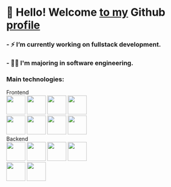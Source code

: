 # 👋 Hello! Welcome [to my]() Github [profile]()
### - ⚡ I’m currently working on fullstack development. <br>
### - 👨‍🎓 I'm majoring in software engineering.
<div>
	<h3> Main technologies: </h3>
  	<span>Frontend</span><br>
  	<img src="https://cdn.jsdelivr.net/gh/devicons/devicon/icons/html5/html5-original.svg" width="50px"/>
  	<img src="https://cdn.jsdelivr.net/gh/devicons/devicon/icons/css3/css3-original.svg" width="50px"/>
	<img src="https://cdn.jsdelivr.net/gh/devicons/devicon/icons/javascript/javascript-plain.svg" width="50px"/>
	<img src="https://cdn.jsdelivr.net/gh/devicons/devicon/icons/bootstrap/bootstrap-original.svg" width="50px"/>
  	<br>
	<img src="https://cdn.jsdelivr.net/gh/devicons/devicon/icons/vuejs/vuejs-original.svg" width="50px"/>
        <img src="https://cdn.jsdelivr.net/gh/devicons/devicon/icons/nuxtjs/nuxtjs-original.svg" width="50px"/>
	<img src="https://cdn.jsdelivr.net/gh/devicons/devicon/icons/react/react-original.svg" width="50px"/>
	<img src="https://cdn.jsdelivr.net/gh/devicons/devicon/icons/angularjs/angularjs-original.svg" width="50px"/>
	<br>
    	<span>Backend</span>
	<br>
    	<img src="https://cdn.jsdelivr.net/gh/devicons/devicon/icons/php/php-original.svg" width="50px"/>
    	<img src="https://cdn.jsdelivr.net/gh/devicons/devicon/icons/laravel/laravel-plain.svg" width="50px"/>
	<img src="https://cdn.jsdelivr.net/gh/devicons/devicon/icons/nodejs/nodejs-original.svg" width="50px"/>
	<img src="https://cdn.jsdelivr.net/gh/devicons/devicon/icons/typescript/typescript-original.svg" width="50px"/>
	<br>
    	<img src="https://cdn.jsdelivr.net/gh/devicons/devicon/icons/mysql/mysql-original-wordmark.svg" width="50px"/>
	<img src="https://cdn.jsdelivr.net/gh/devicons/devicon/icons/oracle/oracle-original.svg"  width="50px"/>
</div>
